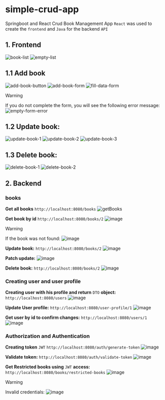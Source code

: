 # simple-crud-app
Springboot and React Crud Book Management App `React` was used to create the `frontend` and `Java` for the backend `API`

## 1. Frontend
![book-list](https://github.com/rodis00/simple-crud-app/assets/93495745/593bd12c-768e-4f92-aa11-f59e36a4bb92)
![empty-list](https://github.com/rodis00/simple-crud-app/assets/93495745/4f677700-92f6-4235-8540-8e024f6d02e9)

## 1.1 Add book
![add-book-button](https://github.com/rodis00/simple-crud-app/assets/93495745/0af8207e-1f34-411c-8c96-871c35a43b2b)
![add-book-form](https://github.com/rodis00/simple-crud-app/assets/93495745/ea743a35-0324-4bdf-aabd-2cc393a08368)
![fill-data-form](https://github.com/rodis00/simple-crud-app/assets/93495745/898ba047-ef48-4d2c-99b4-9fba509bc377)

> [!WARNING]
> If you do not complete the form, you will see the following error message:
![empty-form-error](https://github.com/rodis00/simple-crud-app/assets/93495745/9a3b1146-c504-410b-91c6-412e03c23bba)

## 1.2 Update book:
![update-book-1](https://github.com/rodis00/simple-crud-app/assets/93495745/1b7c2ee3-5516-4832-abae-2497c3459f8c)
![update-book-2](https://github.com/rodis00/simple-crud-app/assets/93495745/005d3e87-3300-4335-8cd2-88219159934b)
![update-book-3](https://github.com/rodis00/simple-crud-app/assets/93495745/56c28fb4-d34c-4a6d-8c02-7397289f3db3)

## 1.3 Delete book:
![delete-book-1](https://github.com/rodis00/simple-crud-app/assets/93495745/5aef90dd-0d66-4c0b-9efd-c81a1cd5b8a6)
![delete-book-2](https://github.com/rodis00/simple-crud-app/assets/93495745/f8b0b44e-3b6e-404b-ae22-a65449dd3734)

## 2. Backend
### books
**Get all books**
`http://localhost:8080/books`
![getBooks](https://github.com/rodis00/simple-crud-app/assets/93495745/2b957baf-e420-46d6-84de-737b73f1cc74)

**Get book by id**
`http://localhost:8080/books/2`
![image](https://github.com/rodis00/simple-crud-app/assets/93495745/6795fb1d-e6a3-401f-a17d-16ae83b80c12)

> [!WARNING]
> If the book was not found:
![image](https://github.com/rodis00/simple-crud-app/assets/93495745/411e6346-3113-48ba-bc9d-f644eaf4bccb)

**Update book:**
`http://localhost:8080/books/2`
![image](https://github.com/rodis00/simple-crud-app/assets/93495745/e6451f9c-cec8-4379-a10d-2bc1ed4ffb80)

**Patch update:**
![image](https://github.com/rodis00/simple-crud-app/assets/93495745/1274919b-8a50-403e-bf0a-135537882e2a)

**Delete book:**
`http://localhost:8080/books/2`
![image](https://github.com/rodis00/simple-crud-app/assets/93495745/33aaa874-27d4-434f-97bf-f23d345d203e)

### Creating user and user profile
**Creating user with his profile and return** `DTO` **object:**
`http://localhost:8080/users`
![image](https://github.com/rodis00/simple-crud-app/assets/93495745/25798098-ac61-4f2e-aed7-2eb60f6e6ea4)

**Update User profile:**
`http://localhost:8080/user-profile/1`
![image](https://github.com/rodis00/simple-crud-app/assets/93495745/9154b106-bf90-439c-b31c-a01453d4882f)

**Get user by id to confirm changes:**
`http://localhost:8080/users/1`
![image](https://github.com/rodis00/simple-crud-app/assets/93495745/d57ada91-adf0-4037-adf4-9fd4228a9810)

### Authorization and Authentication
**Creating token** `JWT`
`http://localhost:8080/auth/generate-token`
![image](https://github.com/rodis00/simple-crud-app/assets/93495745/f09dfbd8-9158-466c-a644-4f5fef917c3d)

**Validate token:**
`http://localhost:8080/auth/validate-token`
![image](https://github.com/rodis00/simple-crud-app/assets/93495745/1c9d0eb5-f130-4f6e-84b1-8ee4b5792e08)

**Get Restricted books using** `JWT` **access:**
`http://localhost:8080/books/restricted-books`
![image](https://github.com/rodis00/simple-crud-app/assets/93495745/35933757-e324-4ccd-b642-e696d3c70703)

> [!WARNING]
> Invalid credentials:
![image](https://github.com/rodis00/simple-crud-app/assets/93495745/4bf4dd7c-a951-4b44-ac28-fa9a23695b3b)







